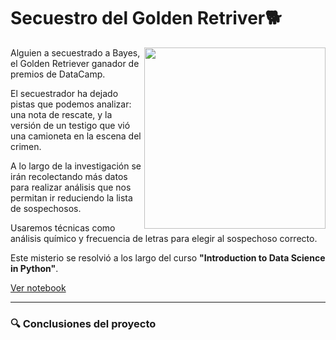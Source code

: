 # Secuestro del Golden Retriver🐕

<img width="290" align="right" src="https://i.pinimg.com/564x/95/35/62/953562d86b263fbf41119ae3b8c90e3d.jpg" />


Alguien a secuestrado a Bayes, el Golden Retriever ganador de premios de DataCamp. 

El secuestrador ha dejado pistas que podemos analizar: una nota de rescate, y la versión de un testigo que vió una camioneta en la escena del crimen. 

A lo largo de la investigación se irán recolectando más datos para realizar análisis que nos permitan ir reduciendo la lista de sospechosos.

Usaremos técnicas como análisis químico y frecuencia de letras para elegir al sospechoso correcto.

Este misterio se resolvió a los largo del curso **"Introduction to Data Science in Python"**.

[Ver notebook]()

---

### 🔍 Conclusiones del proyecto
